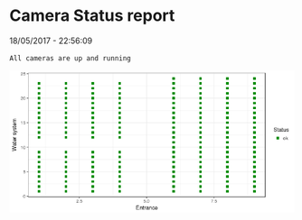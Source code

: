 Camera Status report
================
18/05/2017 - 22:56:09

    All cameras are up and running

![](camreport_files/figure-markdown_github/unnamed-chunk-2-1.png)
